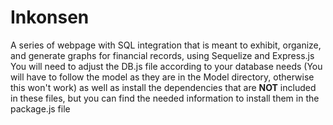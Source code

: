 # Inkonsen
A series of webpage with SQL integration that is meant to exhibit, organize, and generate graphs for financial records, using Sequelize and Express.js
You will need to adjust the DB.js file according to your database needs (You will have to follow the model as they are in the Model directory, otherwise this won't work)
as well as install the dependencies that are **NOT** included in these files, but you can find the needed information to install them in the package.js file
